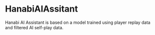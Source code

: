 # HanabiAIAssitant
Hanabi AI Assistant is based on a model trained using player replay data and filtered AI self-play data.
